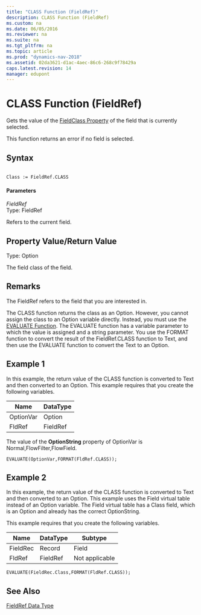 ```yaml
---
title: "CLASS Function (FieldRef)"
description: CLASS Function (FieldRef)
ms.custom: na
ms.date: 06/05/2016
ms.reviewer: na
ms.suite: na
ms.tgt_pltfrm: na
ms.topic: article
ms.prod: "dynamics-nav-2018"
ms.assetid: 02da3621-d1ac-4aec-86c6-268c9f78429a
caps.latest.revision: 14
manager: edupont
---
```

# CLASS Function (FieldRef)
Gets the value of the [FieldClass Property](FieldClass-Property.md) of the field that is currently selected.  
  
 This function returns an error if no field is selected.  
  
## Syntax  
  
```  
  
Class := FieldRef.CLASS  
```  
  
#### Parameters  
 *FieldRef*  
 Type: FieldRef  
  
 Refers to the current field.  
  
## Property Value/Return Value  
 Type: Option  
  
 The field class of the field.  
  
## Remarks  
 The FieldRef refers to the field that you are interested in.  
  
 The CLASS function returns the class as an Option. However, you cannot assign the class to an Option variable directly. Instead, you must use the [EVALUATE Function](EVALUATE-Function.md). The EVALUATE function has a variable parameter to which the value is assigned and a string parameter. You use the FORMAT function to convert the result of the FieldRef.CLASS function to Text, and then use the EVALUATE function to convert the Text to an Option.  
  
## Example 1 
 In this example, the return value of the CLASS function is converted to Text and then converted to an Option. This example requires that you create the following variables.  
  
|Name|DataType|  
|----------|--------------|  
|OptionVar|Option|  
|FldRef|FieldRef|  
  
 The value of the **OptionString** property of OptionVar is Normal,FlowFilter,FlowField.  
  
```  
EVALUATE(OptionVar,FORMAT(FldRef.CLASS));  
```  
  
## Example 2 
 In this example, the return value of the CLASS function is converted to Text and then converted to an Option. This example uses the Field virtual table instead of an Option variable. The Field virtual table has a Class field, which is an Option and already has the correct OptionString.  
  
 This example requires that you create the following variables.  
  
|Name|DataType|Subtype|  
|----------|--------------|-------------|  
|FieldRec|Record|Field|  
|FldRef|FieldRef|Not applicable|  
  
```  
EVALUATE(FieldRec.Class,FORMAT(FldRef.CLASS));  
```  
  
## See Also  
 [FieldRef Data Type](FieldRef-Data-Type.md)